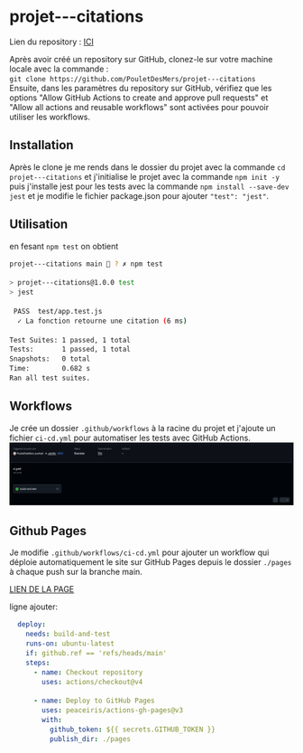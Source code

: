 # projet---citations

Lien du repository : [ICI](https://github.com/PouletDesMers/projet---citations)

Après avoir créé un repository sur GitHub, clonez-le sur votre machine locale avec la commande :  
`git clone https://github.com/PouletDesMers/projet---citations`  
Ensuite, dans les paramètres du repository sur GitHub, vérifiez que les options "Allow GitHub Actions to create and approve pull requests" et "Allow all actions and reusable workflows" sont activées pour pouvoir utiliser les workflows.

## Installation

Après le clone je me rends dans le dossier du projet avec la commande `cd projet---citations` et j'initialise le projet avec la commande `npm init -y` puis j'installe jest pour les tests avec la commande `npm install --save-dev jest` et je modifie le fichier package.json pour ajouter `"test": "jest"`.

## Utilisation

en fesant `npm test` on obtient 
```sh
projet---citations main  ? ✗ npm test

> projet---citations@1.0.0 test
> jest

 PASS  test/app.test.js
  ✓ La fonction retourne une citation (6 ms)

Test Suites: 1 passed, 1 total
Tests:       1 passed, 1 total
Snapshots:   0 total
Time:        0.682 s
Ran all test suites.
```

## Workflows

Je crée un dossier `.github/workflows` à la racine du projet et j'ajoute un fichier `ci-cd.yml` pour automatiser les tests avec GitHub Actions.
![alt text](images/first-workflow.png)

## Github Pages

Je modifie `.github/workflows/ci-cd.yml` pour ajouter un workflow qui déploie automatiquement le site sur GitHub Pages depuis le dossier `./pages` à chaque push sur la branche main.

[LIEN DE LA PAGE](https://pouletdesmers.github.io/projet---citations/)

ligne ajouter:
```yml
  deploy:
    needs: build-and-test
    runs-on: ubuntu-latest
    if: github.ref == 'refs/heads/main'
    steps:
      - name: Checkout repository
        uses: actions/checkout@v4

      - name: Deploy to GitHub Pages
        uses: peaceiris/actions-gh-pages@v3
        with:
          github_token: ${{ secrets.GITHUB_TOKEN }}
          publish_dir: ./pages
```